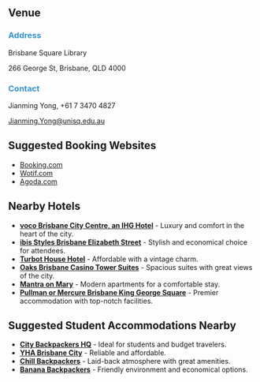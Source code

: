 ## Venue

### <span style="color:#3594CF">Address</span>

Brisbane Square Library

266 George St, Brisbane, QLD 4000


### <span style="color:#3594CF">Contact</span>

Jianming Yong, +61 7 3470 4827

[Jianming.Yong@unisq.edu.au](mailto:Jianming.Yong@unisq.edu.au)

## Suggested Booking Websites
- <a href="https://www.booking.com" target="_blank">Booking.com</a>
- <a href="https://www.wotif.com" target="_blank">Wotif.com</a>
- <a href="https://www.agoda.com" target="_blank">Agoda.com</a>

## Nearby Hotels
- <a href="https://www.ihg.com/voco/hotels/gb/en/brisbane/bnecr/hoteldetail?cm_mmc=GoogleMaps-_-VX-_-AU-_-BNECR" target="_blank">**voco Brisbane City Centre, an IHG Hotel**</a> - Luxury and comfort in the heart of the city.
- <a href="https://all.accor.com/hotel/8835/index.en.shtml?utm_campaign=seo+maps&utm_medium=seo+maps&utm_source=google+Maps" target="_blank">**ibis Styles Brisbane Elizabeth Street**</a> - Stylish and economical choice for attendees.
- <a href="https://www.turbothouse.com.au/" target="_blank">**Turbot House Hotel**</a> - Affordable with a vintage charm.
- <a href="https://www.oakshotels.com/en/oaks-casino-towers" target="_blank">**Oaks Brisbane Casino Tower Suites**</a> - Spacious suites with great views of the city.
- <a href="https://all.accor.com/hotel/B3I2/index.en.shtml?utm_campaign=seo+maps&utm_medium=seo+maps&utm_source=google+Maps" target="_blank">**Mantra on Mary**</a> - Modern apartments for a comfortable stay.
- <a href="https://www.pullmanbrisbanekgs.com.au/" target="_blank">**Pullman or Mercure Brisbane King George Square**</a> - Premier accommodation with top-notch facilities.

## Suggested Student Accommodations Nearby
- <a href="https://www.citybackpackershq.com/" target="_blank">**City Backpackers HQ**</a> - Ideal for students and budget travelers.
- <a href="https://www.yha.com.au/hostels/qld/brisbane-surrounds/brisbane-backpackers-hostel/?utm_source=google-business&utm_medium=righthandside&utm_campaign=listing" target="_blank">**YHA Brisbane City**</a> - Reliable and affordable.
- <a href="https://www.chillbackpackers.com/" target="_blank">**Chill Backpackers**</a> - Laid-back atmosphere with great amenities.
- <a href="https://bananabackpackers.com.au/" target="_blank">**Banana Backpackers**</a> - Friendly environment and economical options.
